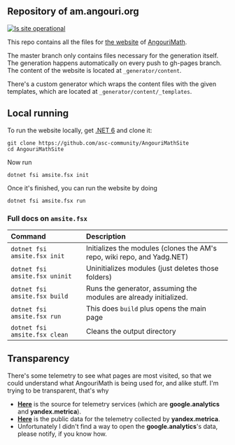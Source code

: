 ## Repository of am.angouri.org

[![Is site operational](https://img.shields.io/website?label=am.angouri.org&up_message=works%21&url=https%3A%2F%2Fam.angouri.org)](https://am.angouri.org)

This repo contains all the files for <a href="https://am.angouri.org">the website</a> of [AngouriMath](https://github.com/asc-community/AngouriMath).

The master branch only contains files necessary for the generation itself. The generation happens automatically on every push to gh-pages branch. The content of the website is located at `_generator/content`.

There's a custom generator which wraps the content files with the given templates, which are located at `_generator/content/_templates`.

## Local running

To run the website locally, get [.NET 6](https://dotnet.microsoft.com/download/dotnet/6.0) and clone it:
```
git clone https://github.com/asc-community/AngouriMathSite
cd AngouriMathSite
```

Now run
```
dotnet fsi amsite.fsx init
```

Once it's finished, you can run the website by doing
```
dotnet fsi amsite.fsx run
```

### Full docs on `amsite.fsx`

| Command                        | Description                                                             |
|:-------------------------------|:------------------------------------------------------------------------|
| `dotnet fsi amsite.fsx init`   | Initializes the modules (clones the AM's repo, wiki repo, and Yadg.NET) |
| `dotnet fsi amsite.fsx uninit` | Uninitializes modules (just deletes those folders)                      |
| `dotnet fsi amsite.fsx build`  | Runs the generator, assuming the modules are already initialized.       |
| `dotnet fsi amsite.fsx run`    | This does `build` plus opens the main page                              |
| `dotnet fsi amsite.fsx clean`  | Cleans the output directory                                             |

## Transparency

There's some telemetry to see what pages are most visited, so that we could understand what AngouriMath is being used for, and alike stuff. I'm trying to be transparent, that's why
- [**Here**](https://github.com/asc-community/AngouriMathSite/blob/master/_generator/content/_templates/top.html#L13) is the source for telemetry services (which are **google.analytics** and **yandex.metrica**).
- [**Here**](https://metrica.yandex.com/stat/traffic?group=month&period=year&accuracy=1&id=72666283) is the public data for the telemetry collected by **yandex.metrica**.
- Unfortunately I didn't find a way to open the **google.analytics**'s data, please notify, if you know how.

